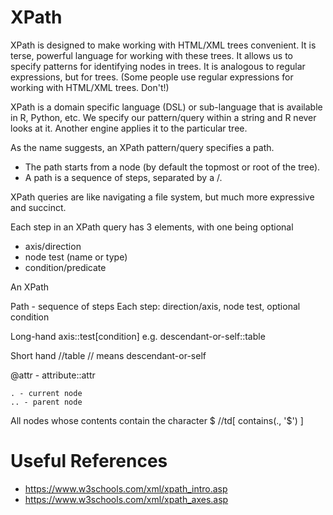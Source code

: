 # XPath

XPath is designed to make working with HTML/XML trees
convenient. 
It is terse, powerful language for working with these trees.
It allows us to specify patterns for identifying nodes in trees.
It is analogous to regular expressions, but for trees.
(Some people use regular expressions for working with HTML/XML trees. Don't!)

XPath is a domain specific language (DSL) or sub-language that
is available in R, Python, etc. 
We specify our pattern/query within a string and R never looks at it.
Another engine applies it to the particular tree.


As the name suggests, an XPath pattern/query 
specifies a path. 
+ The path starts from a node (by default the topmost or root of the tree).
+ A path is a sequence of steps, separated by a /.

XPath queries are like navigating a file system, but much more expressive
and succinct.
 
Each step in an XPath query has 3 elements, with one being optional
+ axis/direction
+ node test (name or type)
+ condition/predicate

An XPath 

 Path - sequence of steps
 Each step:  direction/axis, node test, optional condition

 Long-hand
      axis::test[condition]
  e.g.
     descendant-or-self::table

  Short hand
       //table
      // means descendant-or-self

   @attr - attribute::attr
   
    . - current node
    .. - parent node

   All <td> nodes whose contents contain the character $
   //td[ contains(., '$') ]





# Useful References
+ https://www.w3schools.com/xml/xpath_intro.asp
+ https://www.w3schools.com/xml/xpath_axes.asp
